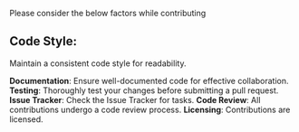 Please consider the below factors while contributing
## Code Style:
Maintain a consistent code style for readability.

**Documentation**:
Ensure well-documented code for effective collaboration.
**Testing**:
Thoroughly test your changes before submitting a pull request.
**Issue Tracker**:
Check the Issue Tracker for tasks.
**Code Review**:
All contributions undergo a code review process.
**Licensing**:
Contributions are licensed.
